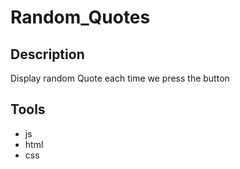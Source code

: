 # Random_Quotes
## Description
Display random Quote each time we press the button
## Tools
- js
- html
- css


